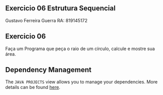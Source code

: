 ## Exercicio 06 Estrutura Sequencial

Gustavo Ferreira Guerra RA: 819145172
## Exercicio 06

Faça um Programa que peça o raio de um círculo, calcule e mostre sua área.

## Dependency Management

The `JAVA PROJECTS` view allows you to manage your dependencies. More details can be found [here](https://github.com/microsoft/vscode-java-dependency#manage-dependencies).

